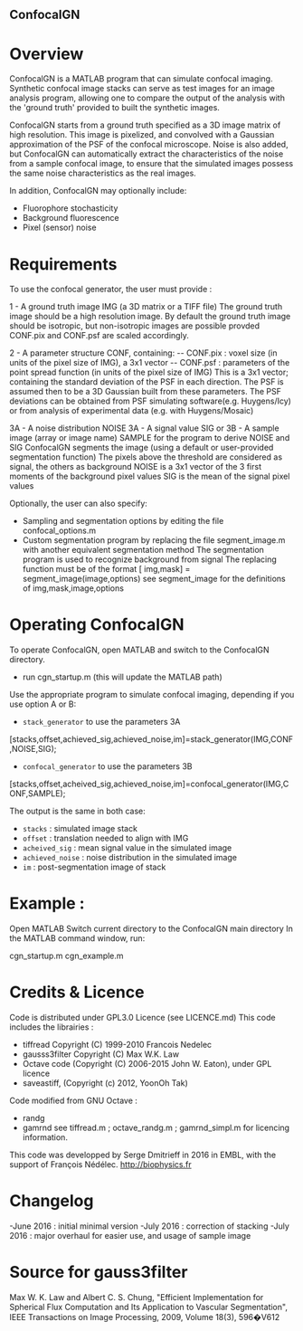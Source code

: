 ## ConfocalGN

# Overview

ConfocalGN is a MATLAB program that can simulate confocal imaging.
Synthetic confocal image stacks can serve as test images for an image analysis
program, allowing one to compare the output of the analysis with the 'ground truth'
provided to built the synthetic images.

ConfocalGN starts from a ground truth specified as a 3D image matrix of high resolution. 
This image is pixelized, and convolved with a Gaussian approximation of the PSF 
of the confocal microscope. 
Noise is also added, but ConfocalGN can automatically extract the characteristics
of the noise from a sample confocal image, to ensure that the simulated images
possess the same noise characteristics as the real images.

In addition, ConfocalGN may optionally include:
- Fluorophore stochasticity
- Background fluorescence
- Pixel (sensor) noise 

# Requirements

To use the confocal generator, the user must provide :

1 - A ground truth image IMG (a 3D matrix or a TIFF file)
The ground truth image should be a high resolution image. By default the ground truth image
should be isotropic, but non-isotropic images are possible provded CONF.pix and CONF.psf are 
scaled accordingly. 

2 - A parameter structure CONF, containing:
-- CONF.pix : voxel size (in units of the pixel size of IMG), a 3x1 vector
-- CONF.psf : parameters of the point spread function (in units of the pixel size of IMG)
This is a 3x1 vector; containing the standard deviation of the PSF in each direction.
The PSF is assumed then to be a 3D Gaussian built from these parameters.
The PSF deviations can be obtained from PSF simulating software(e.g. Huygens/Icy) 
or from analysis of experimental data (e.g. with Huygens/Mosaic)

3A - A noise distribution NOISE
3A - A signal value SIG 
or
3B - A sample image (array or image name) SAMPLE for the program to derive NOISE and SIG
    ConfocalGN segments the image (using a default or user-provided segmentation function)
    The pixels above the threshold are considered as signal, the others as background
NOISE is a 3x1 vector of the 3 first moments of the background pixel values
SIG is the mean of the signal pixel values


Optionally, the user can also specify:
- Sampling and segmentation options by editing the file confocal_options.m
- Custom segmentation program by replacing the file segment_image.m with another equivalent segmentation method
    The segmentation program is used to recognize background from signal
    The replacing function must be of the format [ img,mask] = segment_image(image,options)
    see segment_image for the definitions of img,mask,image,options

# Operating ConfocalGN

To operate ConfocalGN, open MATLAB and switch to the ConfocalGN directory.
- run cgn_startup.m (this will update the MATLAB path)

Use the appropriate program to simulate confocal imaging, depending if you use option A or B:

- `stack_generator` to use the parameters 3A

[stacks,offset,achieved_sig,achieved_noise,im]=stack_generator(IMG,CONF,NOISE,SIG);

- `confocal_generator` to use the parameters 3B

[stacks,offset,acheived_sig,achieved_noise,im]=confocal_generator(IMG,CONF,SAMPLE);

The output is the same in both case:

- `stacks` : simulated image stack
- `offset` : translation needed to align with IMG
- `acheived_sig` : mean signal value in the simulated image
- `achieved_noise` : noise distribution in the simulated image
- `im` : post-segmentation image of stack


# Example :

Open MATLAB
Switch current directory to the ConfocalGN main directory
In the MATLAB command window, run:

cgn_startup.m 
cgn_example.m


# Credits & Licence

Code is distributed under GPL3.0 Licence (see LICENCE.md)
This code includes the librairies :
- tiffread Copyright (C) 1999-2010 Francois Nedelec
- gausss3filter Copyright (C) Max W.K. Law
- Octave code (Copyright (C) 2006-2015 John W. Eaton), under GPL licence
- saveastiff, (Copyright (c) 2012, YoonOh Tak)

Code modified from GNU Octave : 
- randg
- gamrnd
see tiffread.m ; octave_randg.m ; gamrnd_simpl.m for licencing information.

This code was developped by Serge Dmitrieff in 2016 in EMBL, with the support of François Nédélec.
http://biophysics.fr

# Changelog
-June 2016 : initial minimal version
-July 2016 : correction of stacking
-July 2016 : major overhaul for easier use, and usage of sample image

# Source for gauss3filter 
Max W. K. Law and Albert C. S. Chung, "Efficient Implementation for Spherical Flux Computation and Its Application to Vascular Segmentation",
IEEE Transactions on Image Processing, 2009, Volume 18(3), 596�V612

